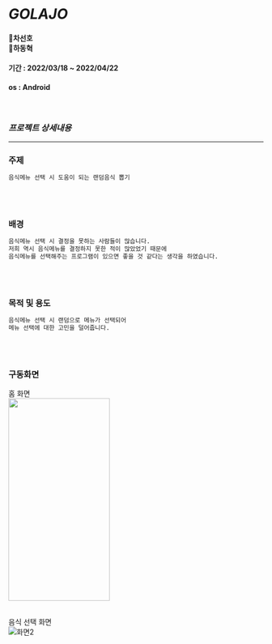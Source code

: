 # _GOLAJO_

#### 🐣차선호 <br>  🐣하동혁
#### 기간 : 2022/03/18 ~ 2022/04/22
#### os : Android
<br>


### _프로젝트 상세내용_
***
### 주제

```sh
음식메뉴 선택 시 도움이 되는 랜덤음식 뽑기 
```
<br>
<br>
    

### 배경

```sh
음식메뉴 선택 시 결정을 못하는 사람들이 많습니다. 
저희 역시 음식메뉴를 결정하지 못한 적이 많았었기 때문에
음식메뉴를 선택해주는 프로그램이 있으면 좋을 것 같다는 생각을 하였습니다.
```
<br>
<br>

### 목적 및 용도

```sh
음식메뉴 선택 시 랜덤으로 메뉴가 선택되어
메뉴 선택에 대한 고민을 덜어줍니다.
```
<br>
<br>

### 구동화면
홈 화면<br>
<img src="https://user-images.githubusercontent.com/101864380/168626941-d3362f1b-41cf-4c82-8f75-59f29c4dbb16.png" width="200" height="400"/>

<br>음식 선택 화면<br>
![화면2](https://user-images.githubusercontent.com/101864380/168630183-062793b0-73ce-4bb1-8130-892f794014e1.png)

                                                                                                                                        
                                                                                                                                        




